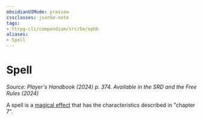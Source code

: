 ```yaml
---
obsidianUIMode: preview
cssclasses: json5e-note
tags:
- ttrpg-cli/compendium/src/5e/xphb
aliases:
- Spell
---
```

# Spell
*Source: Player's Handbook (2024) p. 374. Available in the <span title='Systems Reference Document (5.2)'>SRD</span> and the Free Rules (2024)* 

A spell is a [magical effect](Інструменти%20ДМ/CLI/rules/variant-rules/magical-effect-xphb.md) that has the characteristics described in "chapter 7".